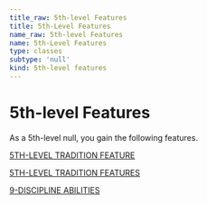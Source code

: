 ```yaml
---
title_raw: 5th-level Features
title: 5th-Level Features
name_raw: 5th-level Features
name: 5th-Level Features
type: classes
subtype: 'null'
kind: 5th-level features
---
```


# 5th-level Features

As a 5th-level null, you gain the following features.

[5TH-LEVEL TRADITION FEATURE](./5th-Level%20Tradition%20Feature.md)

[5TH-LEVEL TRADITION FEATURES](./5th-Level%20Tradition%20Features/5th-Level%20Tradition%20Features.md)

[9-DISCIPLINE ABILITIES](./9-Discipline%20Abilities.md)
